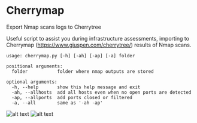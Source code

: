# Cherrymap
Export Nmap scans logs to Cherrytree

Useful script to assist you during infrastructure assessments, importing to Cherrymap (https://www.giuspen.com/cherrytree/) results of Nmap scans.

```
usage: cherrymap.py [-h] [-ah] [-ap] [-a] folder

positional arguments:
  folder           folder where nmap outputs are stored

optional arguments:
  -h, --help       show this help message and exit
  -ah, --allhosts  add all hosts even when no open ports are detected
  -ap, --allports  add ports closed or filtered
  -a, --all        same as '-ah -ap'
```

![alt text](https://github.com/sergiodmn/cherrymap/blob/master/example/example1.png "Example 1")
![alt text](https://github.com/sergiodmn/cherrymap/blob/master/example/example2.png "Example 2")
